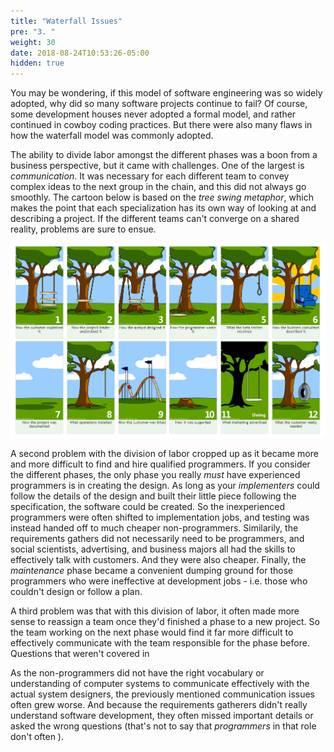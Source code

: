 ```yaml
---
title: "Waterfall Issues"
pre: "3. "
weight: 30
date: 2018-08-24T10:53:26-05:00
hidden: true
---
```


You may be wondering, if this model of software engineering was so widely adopted, why did so many software projects continue to fail?  Of course, some development houses never adopted a formal model, and rather continued in cowboy coding practices.  But there were also many flaws in how the waterfall model was commonly adopted.

The ability to divide labor amongst the different phases was a boon from a business perspective, but it came with challenges.  One of the largest is _communication_.  It was necessary for each different team to convey complex ideas to the next group in the chain, and this did not always go smoothly. The cartoon below is based on the _tree swing metaphor_, which makes the point that each specialization has its own way of looking at and describing a project. If the different teams can't converge on a shared reality, problems are sure to ensue.  

![The Tree Swing Metaphor](/images/2.1.7.1.png)

A second problem with the division of labor cropped up as it became more and more difficult to find and hire qualified programmers.  If you consider the different phases, the only phase you really _must_ have experienced programmers is in creating the design.  As long as your _implementers_ could follow the details of the design and built their little piece following the specification, the software could be created.  So the inexperienced programmers were often shifted to implementation jobs, and testing was instead handed off to much cheaper non-programmers.  Similarily, the requirements gathers did not necessarily need to be programmers, and social scientists, advertising, and business majors all had the skills to effectively talk with customers. And they were also cheaper.  Finally, the _maintenance_ phase became a convenient dumping ground for those programmers who were ineffective at development jobs - i.e. those who couldn't design or follow a plan.

A third problem was that with this division of labor, it often made more sense to reassign a team once they'd finished a phase to a new project.  So the team working on the next phase would find it far more difficult to effectively communicate with the team responsible for the phase before. Questions that weren't covered in 

As the non-programmers did not have the right vocabulary or understanding of computer systems to communicate effectively with the actual system designers, the previously mentioned communication issues often grew worse.  And because the requirements gatherers didn't really understand software development, they often missed important details or asked the wrong questions (that's not to say that _programmers_ in that role don't often ).